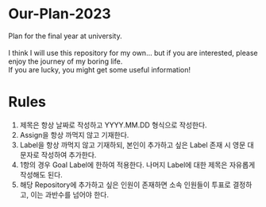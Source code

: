 # Our-Plan-2023
Plan for the final year at university. </br></br>
I think I will use this repository for my own... but if you are interested, please enjoy the journey of my boring life.
</br>
If you are lucky, you might get some useful information!

# Rules
1. 제목은 항상 날짜로 작성하고 YYYY.MM.DD 형식으로 작성한다.
2. Assign을 항상 까먹지 않고 기재한다.
3. Label을 항상 까먹지 않고 기재하되, 본인이 추가하고 싶은 Label 존재 시 영문 대문자로 작성하여 추가한다.
4. 1항의 경우 Goal Label에 한하여 적용한다. 나머지 Label에 대한 제목은 자유롭게 작성해도 된다.
5. 해당 Repository에 추가하고 싶은 인원이 존재하면 소속 인원들이 투표로 결정하고, 이는 과반수를 넘어야 한다.
